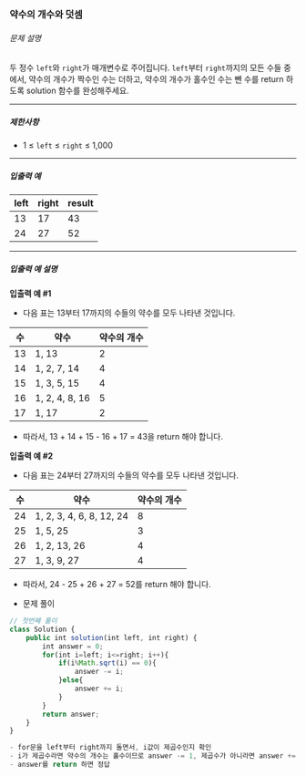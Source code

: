 ### 약수의 개수와 덧셈

###### 문제 설명

두 정수 `left`와 `right`가 매개변수로 주어집니다. `left`부터 `right`까지의 모든 수들 중에서, 약수의 개수가 짝수인 수는 더하고, 약수의 개수가 홀수인 수는 뺀 수를 return 하도록 solution 함수를 완성해주세요.

------

##### 제한사항

- 1 ≤ `left` ≤ `right` ≤ 1,000

------

##### 입출력 예

| left | right | result |
| ---- | ----- | ------ |
| 13   | 17    | 43     |
| 24   | 27    | 52     |

------

##### 입출력 예 설명

**입출력 예 #1**

- 다음 표는 13부터 17까지의 수들의 약수를 모두 나타낸 것입니다.

| 수   | 약수           | 약수의 개수 |
| ---- | -------------- | ----------- |
| 13   | 1, 13          | 2           |
| 14   | 1, 2, 7, 14    | 4           |
| 15   | 1, 3, 5, 15    | 4           |
| 16   | 1, 2, 4, 8, 16 | 5           |
| 17   | 1, 17          | 2           |

- 따라서, 13 + 14 + 15 - 16 + 17 = 43을 return 해야 합니다.

**입출력 예 #2**

- 다음 표는 24부터 27까지의 수들의 약수를 모두 나타낸 것입니다.

| 수   | 약수                     | 약수의 개수 |
| ---- | ------------------------ | ----------- |
| 24   | 1, 2, 3, 4, 6, 8, 12, 24 | 8           |
| 25   | 1, 5, 25                 | 3           |
| 26   | 1, 2, 13, 26             | 4           |
| 27   | 1, 3, 9, 27              | 4           |

- 따라서, 24 - 25 + 26 + 27 = 52를 return 해야 합니다.



- 문제 풀이

```javascript
// 첫번째 풀이
class Solution {
    public int solution(int left, int right) {
        int answer = 0;
        for(int i=left; i<=right; i++){
            if(i%Math.sqrt(i) == 0){
                answer -= i;
            }else{
                answer += i;
            }
        }
        return answer;
    }
}

- for문을 left부터 right까지 돌면서, i값이 제곱수인지 확인
- i가 제곱수라면 약수의 개수는 홀수이므로 answer -= 1, 제곱수가 아니라면 answer += i
- answer를 return 하면 정답
```

